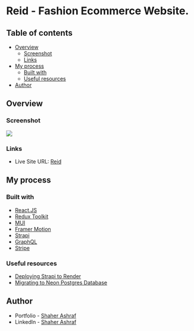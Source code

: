 # Reid - Fashion Ecommerce Website.

## Table of contents

- [Overview](#overview)
  - [Screenshot](#screenshot)
  - [Links](#links)
- [My process](#my-process)
  - [Built with](#built-with)
  - [Useful resources](#useful-resources)
- [Author](#author)

## Overview

### Screenshot

![](./frontend/public/assets/Screenshot.png)

### Links

- Live Site URL: [Reid](https://reid-store.vercel.app/)

## My process

### Built with

- [React.JS](https://react.dev/)
- [Redux Toolkit](https://redux-toolkit.js.org/)
- [MUI](https://mui.com/)
- [Framer Motion](https://www.framer.com/motion/)
- [Strapi](https://strapi.io/)
- [GraphQL](https://graphql.org/)
- [Stripe](https://stripe.com/)

### Useful resources

- [Deploying Strapi to Render](https://youtu.be/lBQxrvLFnII?si=PAoy3AVcyPiXbgKp)
- [Migrating to Neon Postgres Database](https://youtu.be/duMr6MTViUY?si=prMXnlS9Uxk-h33Q)

## Author

- Portfolio - [Shaher Ashraf](https://thegoat7.netlify.app/)
- LinkedIn - [Shaher Ashraf](https://www.linkedin.com/in/shaher88223/)
